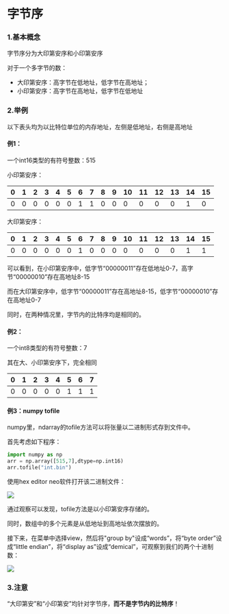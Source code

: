# 字节序

### 1.基本概念

字节序分为大印第安序和小印第安序

对于一个多字节的数：
- 大印第安序：高字节在低地址，低字节在高地址；
- 小印第安序：高字节在高地址，低字节在低地址




### 2.举例

以下表头均为以比特位单位的内存地址，左侧是低地址，右侧是高地址

#### 例1：

一个int16类型的有符号整数：515

小印第安序：

| 0    | 1    | 2    | 3    | 4    | 5    | 6    | 7    | 8    | 9    | 10   | 11   | 12   | 13   | 14   | 15   |
| ---- | ---- | ---- | ---- | ---- | ---- | ---- | ---- | ---- | ---- | ---- | ---- | ---- | ---- | ---- | ---- |
| 0    | 0    | 0    | 0    | 0    | 0    | 1    | 1    | 0    | 0    | 0    | 0    | 0    | 0    | 1    | 0    |

大印第安序：

| 0    | 1    | 2    | 3    | 4    | 5    | 6    | 7    | 8    | 9    | 10   | 11   | 12   | 13   | 14   | 15   |
| ---- | ---- | ---- | ---- | ---- | ---- | ---- | ---- | ---- | ---- | ---- | ---- | ---- | ---- | ---- | ---- |
| 0    | 0    | 0    | 0    | 0    | 0    | 1    | 0    | 0    | 0    | 0    | 0    | 0    | 0    | 1    | 1    |

可以看到，在小印第安序中，低字节“00000011”存在低地址0-7，高字节“00000010”存在高地址8-15

而在大印第安序中，低字节“00000011”存在高地址8-15，低字节“00000010”存在高地址0-7

同时，在两种情况里，字节内的比特序均是相同的。

#### 例2：

一个int8类型的有符号整数：7

其在大、小印第安序下，完全相同

| 0    | 1    | 2    | 3    | 4    | 5    | 6    | 7    |
| ---- | ---- | ---- | ---- | ---- | ---- | ---- | ---- |
| 0    | 0    | 0    | 0    | 0    | 1    | 1    | 1    |

#### 例3：numpy tofile

numpy里，ndarray的tofile方法可以将张量以二进制形式存到文件中。

首先考虑如下程序：

```python
import numpy as np
arr = np.array([515,7],dtype=np.int16)
arr.tofile("int.bin")
```

使用hex editor neo软件打开该二进制文件：

![](字节序-1670145319733.jpeg)

通过观察可以发现，tofile方法是以小印第安序存储的。

同时，数组中的多个元素是从低地址到高地址依次摆放的。

接下来，在菜单中选择view，然后将"group by"设成“words”，将“byte order”设成“little endian”，将“display as”设成“demical”，可观察到我们的两个十进制数：

![](字节序-1670145481886.jpeg)




### 3.注意

“大印第安”和“小印第安”均针对字节序，**而不是字节内的比特序**！